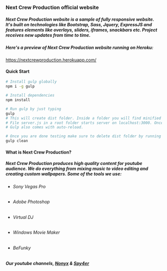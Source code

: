 ### **Next Crew Production official website**

##### Next Crew Production website is a sample of fully responsive website. It's built on technologies like Bootstrap, Sass, Jquery, ExpressJS and features elements like overlays, sliders, iframes, snackbars etc. Project receives new updates from time to time. 
##### Here's a preview of Next Crew Production website running on Heroku:
https://nextcrewproduction.herokuapp.com/

#### Quick Start

``` bash
# Install gulp globally
npm i -g gulp

# Install dependencies
npm install

# Run gulp by just typing
gulp
# This will create dist folder. Inside a folder you will find minified html and css files. 
# File server.js in a root folder starts server on localhost:3000. Once you run gulp, gulp will connect to server.js file and start the server.
# Gulp also comes with auto-reload.

# Once you are done testing make sure to delete dist folder by running
gulp clean
``` 

#### What is Next Crew Production?
##### Next Crew Production produces high quality content for youtube audience. We do everything from mixing music to video editing and creating custom wallpapers. Some of the tools we use: 
* ###### Sony Vegas Pro 
* ###### Adobe Photoshop
* ###### Virtual DJ
* ###### Windows Movie Maker
* ###### BeFunky

##### Our youtube channels, [Nonyx](https://www.youtube.com/user/Nonyx100) & [Spy4er](https://www.youtube.com/channel/UCpAHpJDwziiBf560y8pOcaA)

